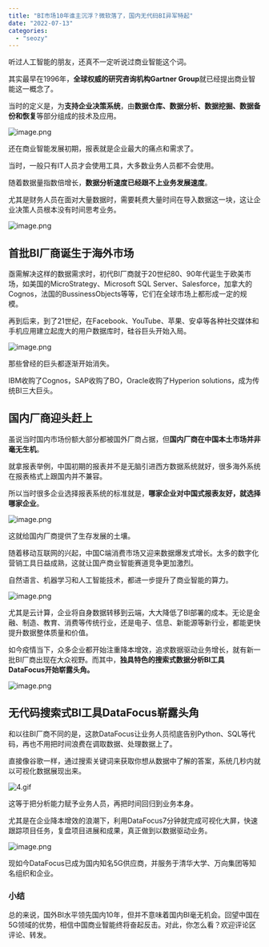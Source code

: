 ```yaml
---
title: "BI市场10年谁主沉浮？微软落了，国内无代码BI异军特起"
date: "2022-07-13"
categories: 
  - "seozy"
---
```


听过人工智能的朋友，还真不一定听说过商业智能这个词。

其实最早在1996年，**全球权威的研究咨询机构Gartner Group**就已经提出商业智能这一概念了。

当时的定义是，为**支持企业决策系统**，由**数据仓库、数据分析、数据挖掘、数据备份和恢复**等部分组成的技术及应用。

![image.png](images/1657723232-image-png.png)

还在商业智能发展初期，报表就是企业最大的痛点和需求了。

当时，一般只有IT人员才会使用工具，大多数业务人员都不会使用。

随着数据量指数倍增长，**数据分析速度已经跟不上业务发展速度**。

尤其是财务人员在面对大量数据时，需要耗费大量时间在导入数据这一块，这让企业决策人员根本没有时间思考业务。

![image.png](images/1657723240-image-png.png)

## 首批**BI厂商诞生于海外市场**

亟需解决这样的数据需求时，初代BI厂商就于20世纪80、90年代诞生于欧美市场，如美国的MicroStrategy、Microsoft SQL Server、Salesforce，加拿大的Cognos，法国的BussinessObjects等等，它们在全球市场上都形成一定的规模。

再到后来，到了21世纪，在Facebook、YouTube、苹果、安卓等各种社交媒体和手机应用建立起庞大的用户数据库时，硅谷巨头开始入局。

![image.png](images/1657723243-image-png.png)

那些曾经的巨头都逐渐开始消失。

IBM收购了Cognos，SAP收购了BO，Oracle收购了Hyperion solutions，成为传统BI三大巨头。

## 国内厂商迎头赶上

虽说当时国内市场份额大部分都被国外厂商占据，但**国内厂商在中国本土市场并非毫无生机**。

就拿报表举例，中国初期的报表并不是无脑引进西方数据系统就好，很多海外系统在报表格式上跟国内并不兼容。

所以当时很多企业选择报表系统的标准就是，**哪家企业对中国式报表友好，就选择哪家企业**。

![image.png](images/1657723251-image-png.png)

这就给国内厂商提供了生存发展的土壤。

随着移动互联网的兴起，中国C端消费市场又迎来数据爆发式增长。太多的数字化营销工具日益成熟，这就让国产商业智能赛道竞争更加激烈。

自然语言、机器学习和人工智能技术，都进一步提升了商业智能的算力。

![image.png](images/1657723279-image-png.png)

尤其是云计算，企业将自身数据转移到云端，大大降低了BI部署的成本。无论是金融、制造、教育、消费等传统行业，还是电子、信息、新能源等新行业，都能更快提升数据整体质量和价值。

如今疫情当下，众多企业都开始注重降本增效，追求数据驱动业务增长，就有新一批BI厂商出现在大众视野。而其中，**独具特色的搜索式数据分析BI工具DataFocus开始崭露头角。**

![image.png](images/1657723289-image-png.png)

## 无代码搜索式BI工具DataFocus崭露头角

和以往BI厂商不同的是，这款DataFocus让业务人员彻底告别Python、SQL等代码，再也不用把时间浪费在调取数据、处理数据上了。

直接像谷歌一样，通过搜索关键词来获取你想从数据中了解的答案，系统几秒内就以可视化数据展现出来。

![4.gif](images/1657723308-4-gif.gif)

这等于把分析能力赋予业务人员，再把时间回归到业务本身。

尤其是在企业降本增效的浪潮下，利用DataFocus7分钟就完成可视化大屏，快速跟踪项目任务，复盘项目进展和成果，真正做到以数据驱动业务。

![image.png](images/1657723314-image-png.png)

现如今DataFocus已成为国内知名5G供应商，并服务于清华大学、万向集团等知名组织和企业。

### 小结

总的来说，国外BI水平领先国内10年，但并不意味着国内BI毫无机会。回望中国在5G领域的优势，相信中国商业智能终将奋起反击。对此，你怎么看？欢迎评论区评论、转发。

